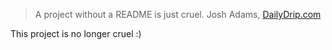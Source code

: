 > A project without a README is just cruel.
Josh Adams, [DailyDrip.com](http://www.dailydrip.com)

This project is no longer cruel :)